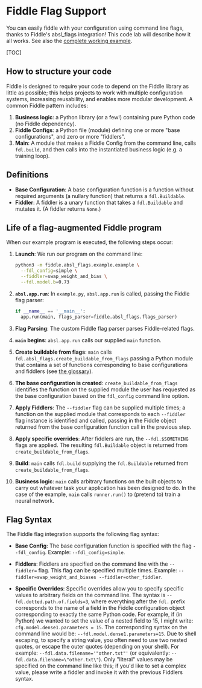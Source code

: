 # Fiddle Flag Support

<!--#include file="google/flags_code_lab_header.md"-->

You can easily fiddle with your configuration using command line flags, thanks
to Fiddle's absl_flags integration! This code lab will describe how it all
works. See also the [complete working example][example].

[example]: http://github.com/google/fiddle/tree/main/fiddle/absl_flags/example

[TOC]

## How to structure your code

Fiddle is designed to require your code to depend on the Fiddle library as
little as possible; this helps projects to work with multiple configuration
systems, increasing reusability, and enables more modular development. A common
Fiddle pattern includes:

1.  **Business logic**: a Python library (or a few!) containing pure Python code
    (no Fiddle dependency).
2.  **Fiddle Configs**: a Python file (module) defining one or more "base
    configurations", and zero or more "fiddlers".
3.  **Main**: A module that makes a Fiddle Config from the command line, calls
    `fdl.build`, and then calls into the instantiated business logic (e.g. a
    training loop).

## Definitions

-   **Base Configuration**: A base configuration function is a function without
    required arguments (a nullary function) that returns a `fdl.Buildable`.
-   **Fiddler**: A fiddler is a unary function that takes a `fdl.Buildable` and
    mutates it. (A fiddler returns `None`.)

## Life of a flag-augmented Fiddle program

When our example program is executed, the following steps occur:

1.  **Launch**: We run our program on the command line:

    ```sh
    python3 -m fiddle.absl_flags.example.example \
      --fdl_config=simple \
      --fiddler=swap_weight_and_bias \
      --fdl.model.b=0.73
    ```

2.  **`absl.app.run`**: In `example.py`, `absl.app.run` is called, passing the
    Fiddle flag parser:

    ```py
    if __name__ == '__main__':
      app.run(main, flags_parser=fiddle.absl_flags.flags_parser)
    ```

3.  **Flag Parsing**: The custom Fiddle flag parser parses Fiddle-related flags.

4.  **`main` begins**: `absl.app.run` calls our supplied `main` function.

5.  **Create buildable from flags**: `main` calls
    `fdl.absl_flags.create_buildable_from_flags` passing a Python module that
    contains a set of functions corresponding to base configurations and
    fiddlers (see [the glossary](#definitions)).

6.  **The base configuration is created**: `create_buildable_from_flags`
    identifies the function on the supplied module the user has requested as the
    base configuration based on the `fdl_config` command line option.

7.  **Apply Fiddlers**: The `--fiddler` flag can be supplied multiple times; a
    function on the supplied module that corresponds to each `--fiddler` flag
    instance is identified and called, passing in the Fiddle object returned
    from the base configuration function call in the previous step.

8.  **Apply specific overrides**: After fiddlers are run, the `--fdl.$SOMETHING`
    flags are applied. The resulting `fdl.Buildable` object is returned from
    `create_buildable_from_flags`.

9.  **Build**: `main` calls `fdl.build` supplying the `fdl.Buildable` returned
    from `create_buildable_from_flags`.

10. **Business logic**: `main` calls arbitrary functions on the built objects to
    carry out whatever task your application has been designed to do. In the
    case of the example, `main` calls `runner.run()` to (pretend to) train a
    neural network.

## Flag Syntax

The Fiddle flag integration supports the following flag syntax:

-   **Base Config**: The base configuration function is specified with the flag
    `--fdl_config`. Example: `--fdl_config=simple`.

-   **Fiddlers**: Fiddlers are specified on the command line with the
    `--fiddler=` flag. This flag can be specified multiple times. Example:
    `--fiddler=swap_weight_and_biases --fiddler=other_fiddler`.

-   **Specific Overrides**: Specific overrides allow you to specify specific
    values to arbitrary fields on the command line. The syntax is
    `--fdl.dotted.path.of.fields=3`, where everything after the `fdl.` prefix
    corresponds to the name of a field in the Fiddle configuration object
    corresponding to exactly the same Python code. For example, if (in Python)
    we wanted to set the value of a nested field to 15, I might write:
    `cfg.model.dense1.parameters = 15`. The corresponding syntax on the command
    line would be: `--fdl.model.dense1.parameters=15`. Due to shell escaping, to
    specify a string value, you often need to use two nested quotes, or escape
    the outer quotes (depending on your shell). For example:
    `--fdl.data.filename='"other.txt"'` (or equivalently:
    `--fdl.data.filename=\"other.txt\"`). Only "literal" values may be specified
    on the command line like this; if you'd like to set a complex value, please
    write a fiddler and invoke it with the previous Fiddlers syntax.
